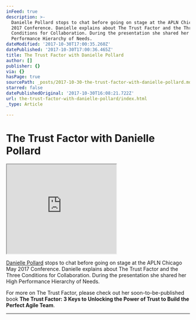 ```yaml
---
inFeed: true
description: >-
  Danielle Pollard stops to chat before going on stage at the APLN Chicago May
  2017 Conference. Danielle explains about The Trust Factor and the Three
  Conditions for Collaboration. During the presentation she shared her High
  Performance Hierarchy of Needs.
dateModified: '2017-10-30T17:00:35.260Z'
datePublished: '2017-10-30T17:00:36.465Z'
title: The Trust Factor with Danielle Pollard
author: []
publisher: {}
via: {}
hasPage: true
sourcePath: _posts/2017-10-30-the-trust-factor-with-danielle-pollard.md
starred: false
datePublishedOriginal: '2017-10-30T16:08:21.722Z'
url: the-trust-factor-with-danielle-pollard/index.html
_type: Article

---
```

# The Trust Factor with Danielle Pollard

<iframe src="https://the-grid.github.io/ed-userhtml/?g=eJxlkNFuwjAMRX8lyvswYyvaJsKvTEljqIVjV0mqUr5-Kbx1b_Y9lo_sE12yT2hKXRidDZoj5h8jKmhNyb2zAENN3L2N7BfMO6ZQFtn1mgBTwAg4UtGIQBG6r-_3w6GDAek6VPg47mGmWAc4fu6hDpgQSvUSfY7gp9oc9wqiDU0piCeGBcuTrLKVjBlZfVxL0V8f2zIqaxcpY19JBYLvb_O60ZqX19kmtuZpdrap2yF9VmaSq7Oi1hjPrPNlYm4AUcyM4UZ1myZ9bCP9N1M2yfkEr5ee_wDaUX5b" height="244" style=""></iframe>

[Danielle Pollard][0] stops to chat before going on stage at the APLN Chicago May 2017 Conference. Danielle explains about The Trust Factor and the Three Conditions for Collaboration. During the presentation she shared her High Performance Hierarchy of Needs.

For more on The Trust Factor, please check out her soon-to-be-published book **The Trust Factor: 3 Keys to Unlocking the Power of Trust to Build the Perfect Agile Team**.

---



[0]: https://www.linkedin.com/in/daniellepollard/
